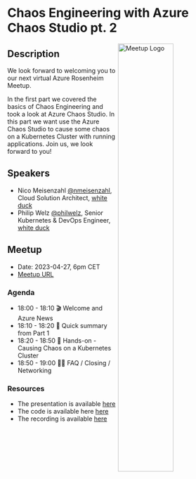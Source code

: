 # Chaos Engineering with Azure Chaos Studio pt. 2

<img width="50%" align="right" alt="Meetup Logo" src="https://secure.meetupstatic.com/photos/event/2/5/7/3/clean_476649587.jpeg">

## Description

We look forward to welcoming you to our next virtual Azure Rosenheim Meetup.

In the first part we covered the basics of Chaos Engineering and took a look at Azure Chaos Studio. In this part we want use the Azure Chaos Studio to cause some chaos on a Kubernetes Cluster with running applications. Join us, we look forward to you!

## Speakers

- Nico Meisenzahl [@nmeisenzahl](https://github.com/nmeisenzahl), Cloud Solution Architect, [white duck](https://whiteduck.de)
- Philip Welz [@philwelz](https://github.com/philwelz), Senior Kubernetes & DevOps Engineer, [white duck](https://whiteduck.de/en/)

## Meetup

- Date: 2023-04-27, 6pm CET
- [Meetup URL](https://www.meetup.com/de-DE/azure-meetup-rosenheim/events/291769402/)

### Agenda

- 18:00 - 18:10 🎬 Welcome and Azure News
- 18:10 - 18:20 📢 Quick summary from Part 1
- 18:20 - 18:50 📢 Hands-on - Causing Chaos on a Kubernetes Cluster
- 18:50 - 19:00 🙋‍♂️ FAQ / Closing / Networking

### Resources

- The presentation is available [here](2023-04-Chaos-Engineering-pt2.pdf)
- The code is available here [here](https://github.com/philwelz/azure-chaos-studio)
- The recording is available [here](https://www.youtube.com/watch?v=WfdZeRP9fCU)